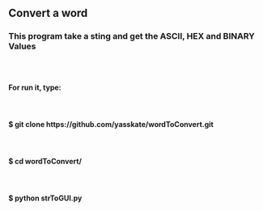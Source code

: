 <h2>Convert a word</h2>
<h3>This program take a sting and get the ASCII, HEX and BINARY Values<h3><br>
		<h4>For run it, type:<h4><br>
<h4>$ git clone https://github.com/yasskate/wordToConvert.git<h4><br>
<h4>$ cd wordToConvert/<h4><br>
<h4>$ python strToGUI.py<h4>
